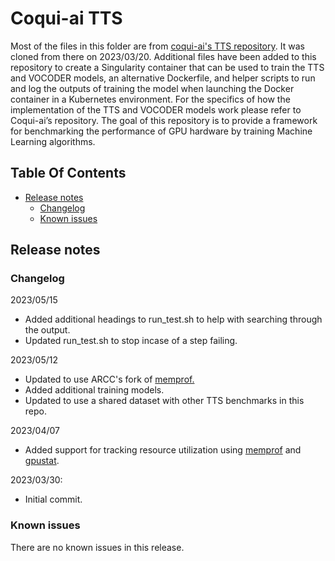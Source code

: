 # Coqui-ai TTS

Most of the files in this folder are from [coqui-ai's TTS repository](https://github.com/coqui-ai/TTS). It was cloned from there on 2023/03/20. Additional files have been added to this repository to create a Singularity container that can be used to train the TTS and VOCODER models, an alternative Dockerfile, and helper scripts to run and log the outputs of training the model when launching the Docker container in a Kubernetes environment. For the specifics of how the implementation of the TTS and VOCODER models work please refer to Coqui-ai’s repository. The goal of this repository is to provide a framework for benchmarking the performance of GPU hardware by training Machine Learning algorithms. 

## Table Of Contents
- [Release notes](#release-notes)
    * [Changelog](#changelog)
    * [Known issues](#known-issues)

## Release notes

### Changelog
2023/05/15
- Added additional headings to run_test.sh to help with searching through the output.
- Updated run_test.sh to stop incase of a step failing.
 
2023/05/12
- Updated to use ARCC's fork of [memprof.](https://github.com/WyoARCC/memprof)
- Added additional training models.
- Updated to use a shared dataset with other TTS benchmarks in this repo.

2023/04/07
- Added support for tracking resource utilization using [memprof](https://github.com/IGBIllinois/memprof) and [gpustat](https://github.com/wookayin/gpustat). 

2023/03/30:
- Initial commit.

### Known issues

There are no known issues in this release.
